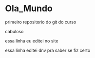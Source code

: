 # Ola_Mundo
 primeiro repositorio do git do curso

cabuloso

essa linha eu editei no site

essa linha editei dnv pra saber se fiz certo
